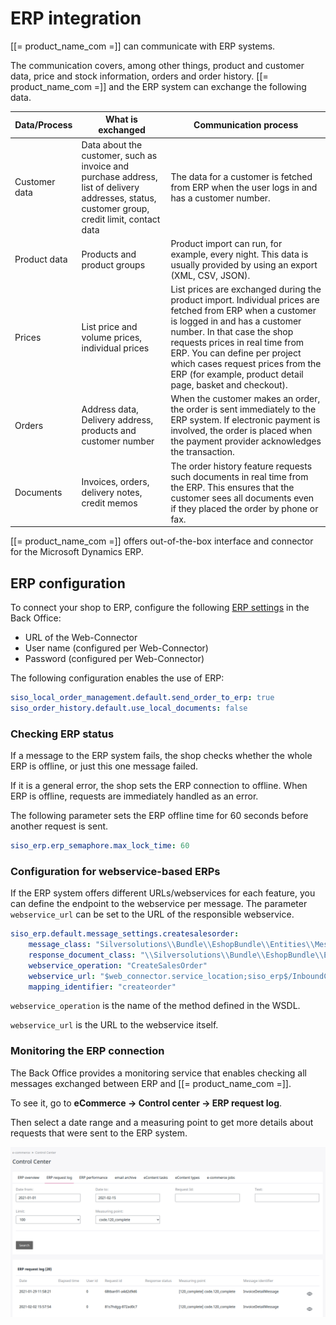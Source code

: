 # ERP integration

[[= product_name_com =]] can communicate with ERP systems. 

The communication covers, among other things, product and customer data, price and stock information, orders and order history.
[[= product_name_com =]] and the ERP system can exchange the following data.

|Data/Process|What is exchanged|Communication process|
|--- |--- |--- |
|Customer data|Data about the customer, such as invoice and purchase address, list of delivery addresses, status, customer group, credit limit, contact data|The data for a customer is fetched from ERP when the user logs in and has a customer number.|
|Product data|Products and product groups|Product import can run, for example, every night. This data is usually provided by using an export (XML, CSV, JSON).|
|Prices|List price and volume prices, individual prices|List prices are exchanged during the product import. Individual prices are fetched from ERP when a customer is logged in and has a customer number. In that case the shop requests prices in real time from ERP. You can define per project which cases request prices from the ERP (for example, product detail page, basket and checkout).|
|Orders|Address data, Delivery address, products and customer number|When the customer makes an order, the order is sent immediately to the ERP system. If electronic payment is involved, the order is placed when the payment provider acknowledges the transaction.|
|Documents|Invoices, orders, delivery notes, credit memos|The order history feature requests such documents in real time from the ERP. This ensures that the customer sees all documents even if they placed the order by phone or fax.|

[[= product_name_com =]] offers out-of-the-box interface and connector for the Microsoft Dynamics ERP.

## ERP configuration

To connect your shop to ERP, configure the following [ERP settings](../shop_configuration.md#erp) in the Back Office:

- URL of the Web-Connector
- User name (configured per Web-Connector)
- Password (configured per Web-Connector)

The following configuration enables the use of ERP:

``` yaml
siso_local_order_management.default.send_order_to_erp: true
siso_order_history.default.use_local_documents: false
```

### Checking ERP status

If a message to the ERP system fails, the shop checks whether the whole ERP is offline, or just this one message failed.

If it is a general error, the shop sets the ERP connection to offline.
When ERP is offline, requests are immediately handled as an error. 

The following parameter sets the ERP offline time for 60 seconds before another request is sent. 

``` yaml
siso_erp.erp_semaphore.max_lock_time: 60
```

### Configuration for webservice-based ERPs

If the ERP system offers different URLs/webservices for each feature,
you can define the endpoint to the webservice per message.
The parameter `webservice_url` can be set to the URL of the responsible webservice.  

``` yaml
siso_erp.default.message_settings.createsalesorder:
    message_class: "Silversolutions\\Bundle\\EshopBundle\\Entities\\Messages\\CreateSalesOrderMessage"
    response_document_class: "\\Silversolutions\\Bundle\\EshopBundle\\Entities\\Messages\\Document\\OrderResponse"
    webservice_operation: "CreateSalesOrder"
    webservice_url: "$web_connector.service_location;siso_erp$/InboundCreateOrderIISWebService.svc?wsdl"
    mapping_identifier: "createorder"
```

`webservice_operation` is the name of the method defined in the WSDL.

`webservice_url` is the URL to the webservice itself.

### Monitoring the ERP connection

The Back Office provides a monitoring service that enables checking all messages exchanged between ERP and [[= product_name_com =]].

To see it, go to **eCommerce -> Control center -> ERP request log**.

Then select a date range and a measuring point to get more details about requests that were sent to the ERP system.

![](../img/erp_request_log.png)
